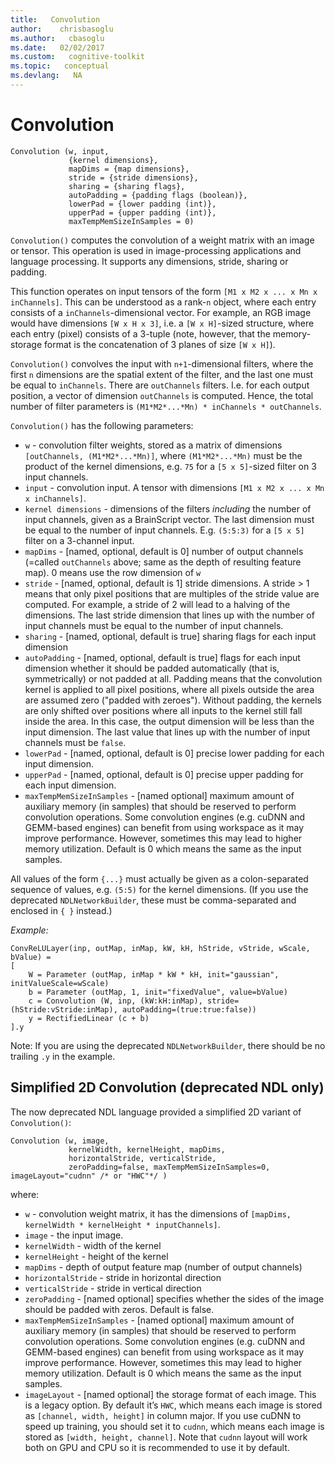 ```yaml
---
title:   Convolution 
author:    chrisbasoglu
ms.author:   cbasoglu
ms.date:   02/02/2017
ms.custom:   cognitive-toolkit
ms.topic:   conceptual
ms.devlang:   NA
---
```


# Convolution


    Convolution (w, input,
                 {kernel dimensions}, 
                 mapDims = {map dimensions}, 
                 stride = {stride dimensions}, 
                 sharing = {sharing flags},
                 autoPadding = {padding flags (boolean)},
                 lowerPad = {lower padding (int)},
                 upperPad = {upper padding (int)},
                 maxTempMemSizeInSamples = 0)

`Convolution()` computes the convolution of a weight matrix with an image or tensor. This operation is used in image-processing applications and language processing. It supports any dimensions, stride, sharing or padding.

This function operates on input tensors of the form `[M1 x M2 x ... x Mn x inChannels]`. This can be understood as a rank-`n` object, where each entry consists of a `inChannels`-dimensional vector.
For example, an RGB image would have dimensions `[W x H x 3]`, i.e. a `[W x H]`-sized structure, where each entry (pixel) consists of a 3-tuple (note, however, that the memory-storage format is the concatenation of 3 planes of size `[W x H]`).

`Convolution()` convolves the input with `n+1`-dimensional filters, where the first `n` dimensions are the spatial extent of the filter, and the last one must be equal to `inChannels`. There are `outChannels` filters. I.e. for each output position, a vector of dimension `outChannels` is computed. Hence, the total number of filter parameters is `(M1*M2*...*Mn) * inChannels * outChannels`.

`Convolution()` has the following parameters:
* `w` - convolution filter weights, stored as a matrix of dimensions `[outChannels, (M1*M2*...*Mn)]`, where `(M1*M2*...*Mn)` must be the product of the kernel dimensions, e.g. `75` for a `[5 x 5]`-sized filter on 3 input channels.
* `input` - convolution input. A tensor with dimensions `[M1 x M2 x ... x Mn x inChannels]`.
* `kernel dimensions` - dimensions of the filters *including* the number of input channels, given as a BrainScript vector. The last dimension must be equal to the number of input channels. E.g. `(5:5:3)` for a `[5 x 5]` filter on a 3-channel input.
* `mapDims` - [named, optional, default is 0] number of output channels (=called `outChannels` above; same as the depth of resulting feature map). 0 means use the row dimension of `w`
* `stride` - [named, optional, default is 1] stride dimensions. A stride > 1 means that only pixel positions that are multiples of the stride value are computed. For example, a stride of 2 will lead to a halving of the dimensions. The last stride dimension that lines up with the number of input channels must be equal to the number of input channels.
* `sharing` - [named, optional, default is true] sharing flags for each input dimension
* `autoPadding` - [named, optional, default is true] flags for each input dimension whether it should be padded automatically (that is, symmetrically) or not padded at all. Padding means that the convolution kernel is applied to all pixel positions, where all pixels outside the area are assumed zero ("padded with zeroes"). Without padding, the kernels are only shifted over positions where all inputs to the kernel still fall inside the area. In this case, the output dimension will be less than the input dimension. The last value that lines up with the number of input channels must be `false`.
* `lowerPad` - [named, optional, default is 0] precise lower padding for each input dimension.
* `upperPad` - [named, optional, default is 0] precise upper padding for each input dimension.
* `maxTempMemSizeInSamples` - [named optional] maximum amount of auxiliary memory (in samples) that should be reserved to perform convolution operations. Some convolution engines (e.g. cuDNN and GEMM-based engines) can benefit from using workspace as it may improve performance. However, sometimes this may lead to higher memory utilization. Default is 0 which means the same as the input samples.

All values of the form `{...}` must actually be given as a colon-separated sequence of values, e.g. `(5:5)` for the kernel dimensions. (If you use the deprecated `NDLNetworkBuilder`, these must be comma-separated and enclosed in `{ }` instead.)

*Example:*

    ConvReLULayer(inp, outMap, inMap, kW, kH, hStride, vStride, wScale, bValue) =
    [
        W = Parameter (outMap, inMap * kW * kH, init="gaussian", initValueScale=wScale)
        b = Parameter (outMap, 1, init="fixedValue", value=bValue)
        c = Convolution (W, inp, (kW:kH:inMap), stride=(hStride:vStride:inMap), autoPadding=(true:true:false))
        y = RectifiedLinear (c + b)
    ].y

Note: If you are using the deprecated `NDLNetworkBuilder`, there should be no trailing `.y` in the example.

## Simplified 2D Convolution (deprecated NDL only)

The now deprecated NDL language provided a simplified 2D variant of `Convolution()`:

    Convolution (w, image, 
                 kernelWidth, kernelHeight, mapDims, 
                 horizontalStride, verticalStride,
                 zeroPadding=false, maxTempMemSizeInSamples=0, imageLayout="cudnn" /* or "HWC"*/ )

where:
* `w` - convolution weight matrix, it has the dimensions of `[mapDims, kernelWidth * kernelHeight * inputChannels]`.
* `image` - the input image.
* `kernelWidth` - width of the kernel
* `kernelHeight` - height of the kernel
* `mapDims` - depth of output feature map (number of output channels)
* `horizontalStride` - stride in horizontal direction
* `verticalStride` - stride in vertical direction
* `zeroPadding` - [named optional] specifies whether the sides of the image should be padded with zeros. Default is false.
* `maxTempMemSizeInSamples` - [named optional] maximum amount of auxiliary memory (in samples) that should be reserved to perform convolution operations. Some convolution engines (e.g. cuDNN and GEMM-based engines) can benefit from using workspace as it may improve performance. However, sometimes this may lead to higher memory utilization. Default is 0 which means the same as the input samples.
* `imageLayout` - [named optional] the storage format of each image. This is a legacy option. By default it’s `HWC`, which means each image is stored as `[channel, width, height]` in column major. If you use cuDNN to speed up training, you should
set it to `cudnn`, which means each image is stored as `[width, height, channel]`. Note that `cudnn` layout will work both on GPU and CPU so it is recommended to use it by default.
